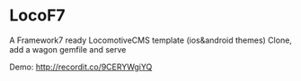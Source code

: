 # LocoF7
A Framework7 ready LocomotiveCMS template (ios&amp;android themes)
Clone, add a wagon gemfile and serve

Demo: http://recordit.co/9CERYWgiYQ
